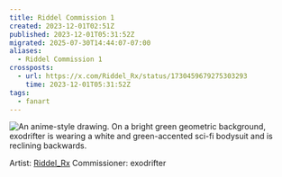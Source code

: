 ```yaml
---
title: Riddel Commission 1
created: 2023-12-01T02:51Z
published: 2023-12-01T05:31:52Z
migrated: 2025-07-30T14:44:07-07:00
aliases:
  - Riddel Commission 1
crossposts:
  - url: https://x.com/Riddel_Rx/status/1730459679275303293
    time: 2023-12-01T05:31:52Z
tags:
  - fanart
---
```


![An anime-style drawing. On a bright green geometric background, exodrifter is wearing a white and green-accented sci-fi bodysuit and is reclining backwards.](riddel_1.png)

Artist: [Riddel_Rx](https://www.twitch.tv/riddel_rx)
Commissioner: exodrifter
